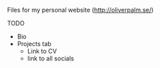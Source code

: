 Files for my personal website (http://oliverpalm.se/)

TODO
* Bio 
* Projects tab
    * Link to CV
    * link to all socials
